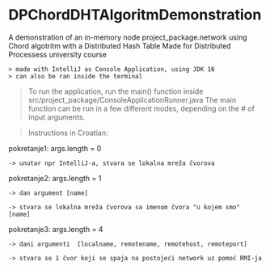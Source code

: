 # DPChordDHTAlgoritmDemonstration
 A demonstration of an in-memory node project_package.network using Chord algotritm with a Distributed Hash Table 
 Made for Distributed Processess university course
 
    > made with IntelliJ as Console Application, using JDK 16
    > can also be ran inside the terminal 

> To run the application, run the main() function inside src/project_package/ConsoleApplicationRunner.java
> The main function can be run in a few different modes, depending on the # of input arguments.

> Instructions in Croatian: 

pokretanje1: args.length = 0

    -> unutar npr IntelliJ-a, stvara se lokalna mreža čvorova

 pokretanje2: args.length = 1

    -> dan argument [name]

    -> stvara se lokalna mreža čvorova sa imenom čvora "u kojem smo" [name]

pokretanje3: args.length = 4

    -> dani argumenti  [localname, remotename, remotehost, remoteport]

    -> stvara se 1 čvor koji se spaja na postojeći network uz pomoć RMI-ja
